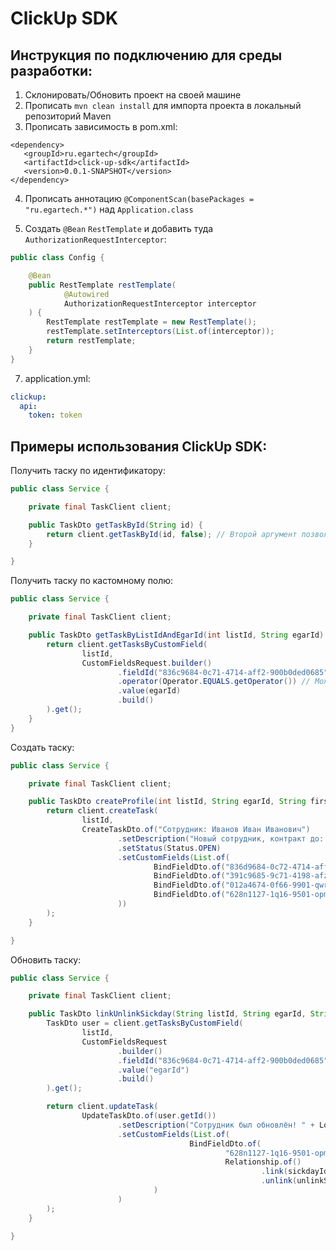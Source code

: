 # ClickUp SDK

## Инструкция по подключению для среды разработки: 

1. Склонировать/Обновить проект на своей машине 
2. Прописать `mvn clean install` для импорта проекта в локальный репозиторий Maven
3. Прописать зависимость в pom.xml:
```
<dependency>
   <groupId>ru.egartech</groupId>
   <artifactId>click-up-sdk</artifactId>
   <version>0.0.1-SNAPSHOT</version>
</dependency>
```
4. Прописать аннотацию `@ComponentScan(basePackages = "ru.egartech.*")` над `Application.class`

5. Создать `@Bean` `RestTemplate` и добавить туда `AuthorizationRequestInterceptor`:

```java
public class Config {

    @Bean
    public RestTemplate restTemplate(
            @Autowired
            AuthorizationRequestInterceptor interceptor
    ) {
        RestTemplate restTemplate = new RestTemplate();
        restTemplate.setInterceptors(List.of(interceptor));
        return restTemplate;
    }
} 
```

7. application.yml:

```yaml
clickup:
  api:
    token: token
```

## Примеры использования ClickUp SDK:

Получить таску по идентификатору:

```java
public class Service {

    private final TaskClient client;

    public TaskDto getTaskById(String id) {
        return client.getTaskById(id, false); // Второй аргумент позволяет выгрузить сабтаски
    }

}
```

Получить таску по кастомному полю:

```java
public class Service {

    private final TaskClient client;

    public TaskDto getTaskByListIdAndEgarId(int listId, String egarId) {
        return client.getTasksByCustomField(
                listId,
                CustomFieldsRequest.builder()
                        .fieldId("836c9684-0c71-4714-aff2-900b0ded0685")
                        .operator(Operator.EQUALS.getOperator()) // Можно опустить, по дефолту EQUALS
                        .value(egarId)
                        .build()
        ).get();
    }
}
```

Создать таску:

```java
public class Service {

    private final TaskClient client;

    public TaskDto createProfile(int listId, String egarId, String firstname, String lastname, String onBoardId) {
        return client.createTask(
                listId,
                CreateTaskDto.of("Сотрудник: Иванов Иван Иванович")
                        .setDescription("Новый сотрудник, контракт до: 09.09.2023")
                        .setStatus(Status.OPEN)
                        .setCustomFields(List.of(
                                BindFieldDto.of("836d9684-0c72-4714-aff2-705b0ded0685", egarId),
                                BindFieldDto.of("391c9685-9c71-4198-afz1-891q3dlq0685", firstname),
                                BindFieldDto.of("012a4674-0f66-9901-qwr1-281q1sll0799", lastname),
                                BindFieldDto.of("628n1127-1q16-9501-opm2-012q7mgl9106", onBoardId)
                        ))
        );
    }

}
```

Обновить таску:

```java
public class Service {

    private final TaskClient client;

    public TaskDto linkUnlinkSickday(String listId, String egarId, String linkSickdayId, String... unlinkSickdayIds) {
        TaskDto user = client.getTasksByCustomField(
                listId,
                CustomFieldsRequest
                        .builder()
                        .fieldId("836c9684-0c71-4714-aff2-900b0ded0685")
                        .value("egarId")
                        .build()
        ).get();

        return client.updateTask(
                UpdateTaskDto.of(user.getId())
                        .setDescription("Сотрудник был обновлён! " + LocalDateTime.now())
                        .setCustomFields(List.of(
                                        BindFieldDto.of(
                                                "628n1127-1q16-9501-opm2-012q7mgl9106",
                                                Relationship.of()
                                                        .link(sickdayId)
                                                        .unlink(unlinkSickdayIds))
                                )
                        )
        );
    }

}
```